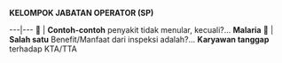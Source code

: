 __KELOMPOK JABATAN OPERATOR (SP)__ 


---|---
💎 | **Contoh-contoh** penyakit tidak menular, kecuali?...  **Malaria**
💎 | **Salah satu** Benefit/Manfaat dari inspeksi adalah?... **Karyawan tanggap** terhadap KTA/TTA
